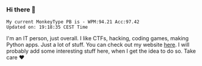 ### Hi there 👋
<!-- PB START -->
```
My current MonkeyType PB is - WPM:94.21 Acc:97.42
Updated on: 19:18:35 CEST Time
```
<!-- PB END -->
I'm an IT person, just overall. I like CTFs, hacking, coding games, making Python apps. Just a lot of stuff.
You can check out my website [here](https://skill3472.github.io/).
I will probably add some interesting stuff here, when I get the idea to do so. Take care ❤️
